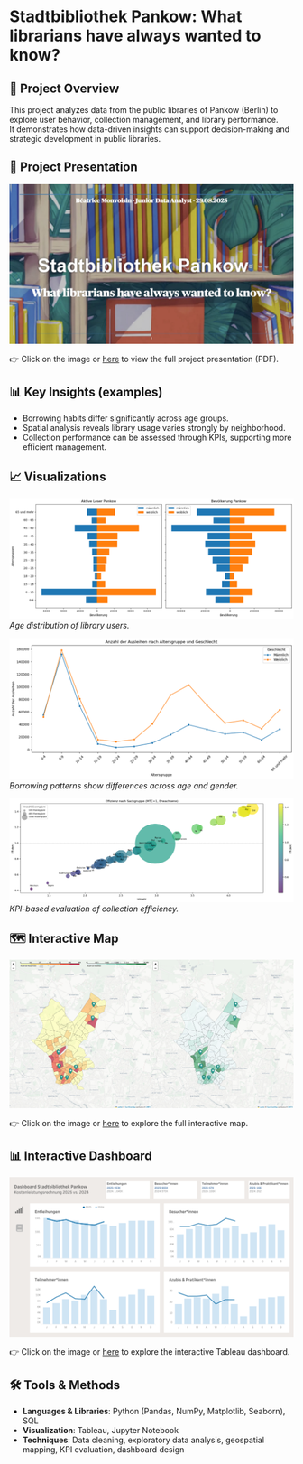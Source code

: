 # Stadtbibliothek Pankow: What librarians have always wanted to know?

## 📌 Project Overview
This project analyzes data from the public libraries of Pankow (Berlin) to explore user behavior, collection management, and library performance.  
It demonstrates how data-driven insights can support decision-making and strategic development in public libraries.

## 📄 Project Presentation

[![Project Presentation](./images/presentation_preview.jpeg)](./docs/Pankow_libraries_Presentation.pdf)

👉 Click on the image or [here](./docs/StadtbibliothekPankow_Presentation.pdf) to view the full project presentation (PDF).

## 📊 Key Insights (examples)
- Borrowing habits differ significantly across age groups.  
- Spatial analysis reveals library usage varies strongly by neighborhood.  
- Collection performance can be assessed through KPIs, supporting more efficient management.

## 📈 Visualizations
![Age pyramid](./images/Alterspyramide.png)
*Age distribution of library users.*

![Borrowing habits by age group](./images/Line_Ausleihzahl_Alter_Geschlecht.png)
*Borrowing patterns show differences across age and gender.*

![Effizienz](./images/Scatter_Effizienz.png)
*KPI-based evaluation of collection efficiency.*

## 🗺️ Interactive Map

[![Interactive Map Screenshot](./images/Map_Pankow.png)](https://beatricem476.github.io/Final-project/dualmap_nutzer_prets.html)

👉 Click on the image or [here](https://beatricem476.github.io/Final-project/dualmap_nutzer_prets.html) to explore the full interactive map.

## 📊 Interactive Dashboard

[![Tableau Dashboard Screenshot](./images/Dashboard_KLR.png)](https://public.tableau.com/views/DashboardStadtbibliothekPankow/KLR2?:language=de-DE&:sid=&:redirect=auth&:display_count=n&:origin=viz_share_link)

👉 Click on the image or [here](https://public.tableau.com/views/DashboardStadtbibliothekPankow/KLR2?:language=de-DE&:sid=&:redirect=auth&:display_count=n&:origin=viz_share_link) to explore the interactive Tableau dashboard.

## 🛠️ Tools & Methods
- **Languages & Libraries**: Python (Pandas, NumPy, Matplotlib, Seaborn), SQL  
- **Visualization**: Tableau, Jupyter Notebook  
- **Techniques**: Data cleaning, exploratory data analysis, geospatial mapping, KPI evaluation, dashboard design